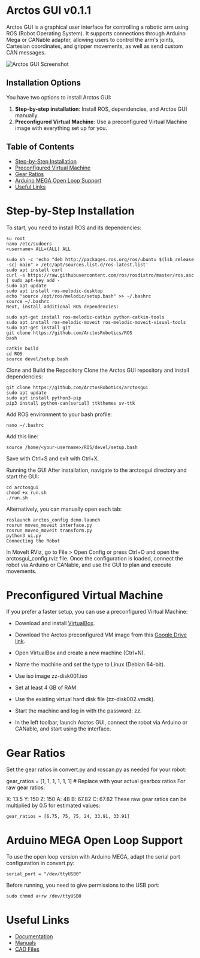 # Arctos GUI v0.1.1

Arctos GUI is a graphical user interface for controlling a robotic arm using ROS (Robot Operating System). It supports connections through Arduino Mega or CANable adapter, allowing users to control the arm's joints, Cartesian coordinates, and gripper movements, as well as send custom CAN messages.

![Arctos GUI Screenshot](/arctosgui.png)

## Installation Options

You have two options to install Arctos GUI:
1. **Step-by-step installation**: Install ROS, dependencies, and Arctos GUI manually.
2. **Preconfigured Virtual Machine**: Use a preconfigured Virtual Machine image with everything set up for you.

## Table of Contents

- [Step-by-Step Installation](#step-by-step-installation)
- [Preconfigured Virtual Machine](#preconfigured-virtual-machine)
- [Gear Ratios](#gear-ratios)
- [Arduino MEGA Open Loop Support](#arduino-mega-open-loop-support)
- [Useful Links](#useful-links)

# Step-by-Step Installation


To start, you need to install ROS and its dependencies:

```
su root
nano /etc/sudoers
<username> ALL=(ALL) ALL
 ```
```
sudo sh -c 'echo "deb http://packages.ros.org/ros/ubuntu $(lsb_release -sc) main" > /etc/apt/sources.list.d/ros-latest.list'
sudo apt install curl
curl -s https://raw.githubusercontent.com/ros/rosdistro/master/ros.asc | sudo apt-key add -
sudo apt update
sudo apt install ros-melodic-desktop
echo "source /opt/ros/melodic/setup.bash" >> ~/.bashrc
source ~/.bashrc
Next, install additional ROS dependencies:
 ```
```
sudo apt-get install ros-melodic-catkin python-catkin-tools
sudo apt install ros-melodic-moveit ros-melodic-moveit-visual-tools 
sudo apt-get install git
git clone https://github.com/ArctosRobotics/ROS
bash
  ```
```
catkin build 
cd ROS
source devel/setup.bash
 ```

Clone and Build the Repository
Clone the Arctos GUI repository and install dependencies:

 
 
```
git clone https://github.com/ArctosRobotics/arctosgui
sudo apt update
sudo apt install python3-pip
pip3 install python-can[serial] ttkthemes sv-ttk

```

Add ROS environment to your bash profile:



```
nano ~/.bashrc
```

Add this line:

```
source /home/<your-username>/ROS/devel/setup.bash
```

Save with Ctrl+S and exit with Ctrl+X.

Running the GUI
After installation, navigate to the arctosgui directory and start the GUI:


 ```
cd arctosgui
chmod +x run.sh
./run.sh
```

Alternatively, you can manually open each tab:


 ```
roslaunch arctos_config demo.launch 
rosrun moveo_moveit interface.py 
rosrun moveo_moveit transform.py 
python3 ui.py
Connecting the Robot
```
In MoveIt RViz, go to File > Open Config or press Ctrl+O and open the arctosgui_config.rviz file. Once the configuration is loaded, connect the robot via Arduino or CANable, and use the GUI to plan and execute movements.

# Preconfigured Virtual Machine
If you prefer a faster setup, you can use a preconfigured Virtual Machine:


- Download and install [VirtualBox](https://www.virtualbox.org/wiki/Downloads).
- Download the Arctos preconfigured VM image from this [Google Drive link](https://drive.google.com/file/d/1cVKMfZAvwdyCzfT6W0BRXgDmTI7lBqS5/view?usp=sharing).


- Open VirtualBox and create a new machine (Ctrl+N).
- Name the machine and set the type to Linux (Debian 64-bit).
- Use iso image zz-disk001.iso
- Set at least 4 GB of RAM.
- Use the existing virtual hard disk file (zz-disk002.vmdk).
- Start the machine and log in with the password: zz.
- In the left toolbar, launch Arctos GUI, connect the robot via Arduino or CANable, and start using the interface.

# Gear Ratios
Set the gear ratios in convert.py and roscan.py as needed for your robot:

 
gear_ratios = [1, 1, 1, 1, 1, 1]  # Replace with your actual gearbox ratios
For raw gear ratios:

X: 13.5
Y: 150
Z: 150
A: 48
B: 67.82
C: 67.82
These raw gear ratios can be multiplied by 0.5 for estimated values:

  ```
gear_ratios = [6.75, 75, 75, 24, 33.91, 33.91]
 ```

# Arduino MEGA Open Loop Support
To use the open loop version with Arduino MEGA, adapt the serial port configuration in convert.py:

 ```
serial_port = "/dev/ttyUSB0"
```

Before running, you need to give permissions to the USB port:

 ```
sudo chmod a+rw /dev/ttyUSB0
```

# Useful Links

- [Documentation](https://arctosrobotics.com/docs/)
- [Manuals](https://arctosrobotics.com/#Assembly)
- [CAD Files](https://arctosrobotics.com/#Assembly)

